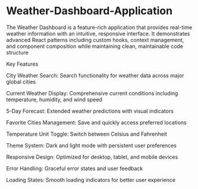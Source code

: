 # Weather-Dashboard-Application
The Weather Dashboard is a feature-rich application that provides real-time weather information with an intuitive, responsive interface. It demonstrates advanced React patterns including custom hooks, context management, and component composition while maintaining clean, maintainable code structure

Key Features

City Weather Search: Search functionality for weather data across major global cities

Current Weather Display: Comprehensive current conditions including temperature, humidity, and wind speed

5-Day Forecast: Extended weather predictions with visual indicators

Favorite Cities Management: Save and quickly access preferred locations

Temperature Unit Toggle: Switch between Celsius and Fahrenheit

Theme System: Dark and light mode with persistent user preferences

Responsive Design: Optimized for desktop, tablet, and mobile devices

Error Handling: Graceful error states and user feedback

Loading States: Smooth loading indicators for better user experience
